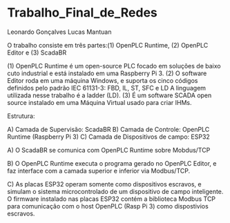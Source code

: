 # Trabalho_Final_de_Redes

Leonardo Gonçalves
Lucas Mantuan

O trabalho consiste em três partes:(1) OpenPLC Runtime, (2) OpenPLC Editor e (3) ScadaBR

(1) OpenPLC Runtime  é um open-source PLC focado em soluções de baixo cuto industrial e está instalado em uma Raspberry Pi 3.
(2) O software Editor roda em uma máquina Windows, e suporta os cinco códigos definidos pelo padrão IEC 61131-3: FBD, IL, ST, SFC e LD
A linguagem utilizada nesse trabalho é a ladder (LD).
(3) É um software SCADA open source instalado em uma Máquina Virtual usado para criar IHMs.

Estrutura:

A) Camada de Supervisão: ScadaBR
B) Camada de Controle: OpenPLC Runtime (Raspberry Pi 3)
C) Camada de Dispositivos de campo: ESP32

A) O ScadaBR se comunica com OpenPLC Runtime sobre Mobdus/TCP

B) O OpenPLC Runtime executa o programa gerado no OpenPLC Editor, e faz interface com a camada superior e inferior via Modbus/TCP.

C) As placas ESP32 operam somente como dispositivos escravos, e simulam o sistema microcontrolado de um dispositivo de campo inteligente. O firmware instalado nas 
placas ESP32 contém a biblioteca Modbus TCP para comunicação com o host OpenPLC (Rasp Pi 3)
como dispostivios escravos.
